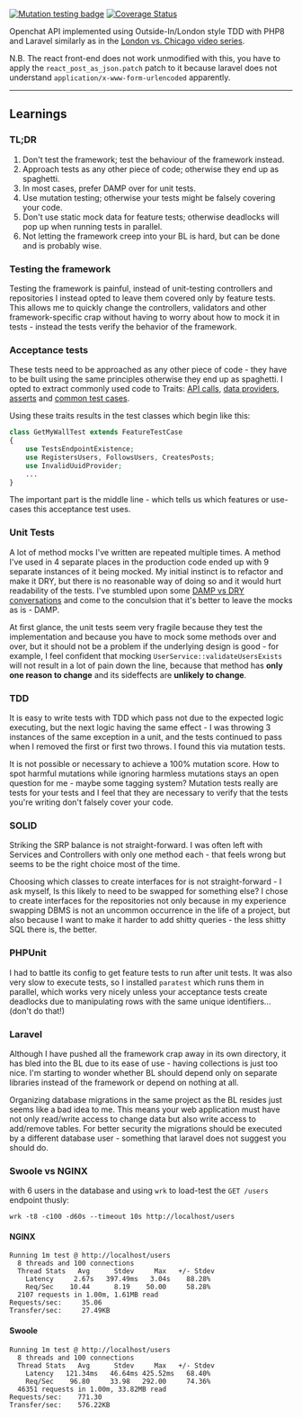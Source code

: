 [![Mutation testing badge](https://img.shields.io/endpoint?style=flat&url=https%3A%2F%2Fbadge-api.stryker-mutator.io%2Fgithub.com%2Fdarksworm%2Fopenchat_kata_inside_out%2Fmaster)](https://dashboard.stryker-mutator.io/reports/github.com/darksworm/openchat_kata_inside_out/master) [![Coverage Status](https://coveralls.io/repos/github/darksworm/openchat_kata_inside_out/badge.svg?branch=master)](https://coveralls.io/github/darksworm/openchat_kata_inside_out?branch=master)

Openchat API implemented using Outside-In/London style TDD with PHP8 and Laravel similarly as in the
[London vs. Chicago video series](https://cleancoders.com/series/comparativeDesign).

N.B. The react front-end does not work unmodified with this, you have to apply the `react_post_as_json.patch` patch to
it because laravel does not understand `application/x-www-form-urlencoded` apparently.

---

## Learnings

### TL;DR

1. Don't test the framework; test the behaviour of the framework instead.
1. Approach tests as any other piece of code; otherwise they end up as spaghetti.
2. In most cases, prefer DAMP over for unit tests.
3. Use mutation testing; otherwise your tests might be falsely covering your code.
4. Don't use static mock data for feature tests; otherwise deadlocks will pop up when running tests in parallel.
5. Not letting the framework creep into your BL is hard, but can be done and is probably wise.

### Testing the framework

Testing the framework is painful, instead of unit-testing controllers and repositories I instead opted to leave them
covered only by feature tests. This allows me to quickly change the controllers, validators and other framework-specific
crap without having to worry about how to mock it in tests - instead the tests verify the behavior of the framework.

### Acceptance tests

These tests need to be approached as any other piece of code - they have to be built using the same principles otherwise
they end up as spaghetti. I opted to extract commonly used code to Traits:
[API calls](/laravel/tests/Feature/API),
[data providers](laravel/tests/Feature/Providers),
[asserts](/laravel/tests/Feature/Shared/AssertsDateTimes.php) and
[common test cases](/laravel/tests/Feature/Shared/TestsEndpointExistence.php).

Using these traits results in the test classes which begin like this:

```php
class GetMyWallTest extends FeatureTestCase
{
    use TestsEndpointExistence;
    use RegistersUsers, FollowsUsers, CreatesPosts;
    use InvalidUuidProvider;
    ...
}
```

The important part is the middle line - which tells us which features or use-cases this acceptance test uses.

### Unit Tests
A lot of method mocks I've written are repeated multiple times. A method I've used in 4 separate places in the production code ended up with 9 separate instances of it being mocked. My initial instinct is to refactor and make it DRY, but there is no reasonable way of doing so and it would hurt readability of the tests. I've stumbled upon some [DAMP vs DRY conversations](https://stackoverflow.com/questions/6453235/what-does-damp-not-dry-mean-when-talking-about-unit-tests) and come to the conculsion that it's better to leave the mocks as is - DAMP.

At first glance, the unit tests seem very fragile because they test the implementation and because you have to mock some methods over and over, but it should not be a problem if the underlying design is good - for example, I feel confident that mocking `UserService::validateUsersExists` will not result in a lot of pain down the line, because that method has **only one reason to change** and its sideffects are **unlikely to change**.


### TDD

It is easy to write tests with TDD which pass not due to the expected logic executing, but the next logic having the
same effect - I was throwing 3 instances of the same exception in a unit, and the tests continued to pass when I removed
the first or first two throws. I found this via mutation tests.

It is not possible or necessary to achieve a 100% mutation score. How to spot harmful mutations while ignoring harmless
mutations stays an open question for me - maybe some tagging system? Mutation tests really are tests for your tests and
I feel that they are necessary to verify that the tests you're writing don't falsely cover your code.

### SOLID

Striking the SRP balance is not straight-forward. I was often left with Services and Controllers with only one method
each - that feels wrong but seems to be the right choice most of the time.

Choosing which classes to create interfaces for is not straight-forward - I ask myself, Is this likely to need to be
swapped for something else? I chose to create interfaces for the repositories not only because in my experience swapping
DBMS is not an uncommon occurrence in the life of a project, but also because I want to make it harder to add shitty
queries - the less shitty SQL there is, the better.

### PHPUnit

I had to battle its config to get feature tests to run after unit tests. It was also very slow to execute tests, so I
installed `paratest` which runs them in parallel, which works very nicely unless your acceptance tests create deadlocks
due to manipulating rows with the same unique identifiers... (don't do that!)

### Laravel

Although I have pushed all the framework crap away in its own directory, it has bled into the BL due to its ease of use - 
having collections is just too nice. I'm starting to wonder whether BL should depend only on separate libraries
instead of the framework or depend on nothing at all.

Organizing database migrations in the same project as the BL resides just seems like a bad idea to me. This means your
web application must have not only read/write access to change data but also write access to add/remove tables. For
better security the migrations should be executed by a different database user - something that laravel does not suggest
you should do.

### Swoole vs NGINX

with 6 users in the database and using `wrk` to load-test the `GET /users` endpoint thusly:
```
wrk -t8 -c100 -d60s --timeout 10s http://localhost/users
```

#### NGINX
```
Running 1m test @ http://localhost/users
  8 threads and 100 connections
  Thread Stats   Avg      Stdev     Max   +/- Stdev
    Latency     2.67s   397.49ms   3.04s    88.28%
    Req/Sec    10.44      8.19    50.00     58.28%
  2107 requests in 1.00m, 1.61MB read
Requests/sec:     35.06
Transfer/sec:     27.49KB
```

#### Swoole
```
Running 1m test @ http://localhost/users
  8 threads and 100 connections
  Thread Stats   Avg      Stdev     Max   +/- Stdev
    Latency   121.34ms   46.64ms 425.52ms   68.40%
    Req/Sec    96.80     33.98   292.00     74.36%
  46351 requests in 1.00m, 33.82MB read
Requests/sec:    771.30
Transfer/sec:    576.22KB
```

